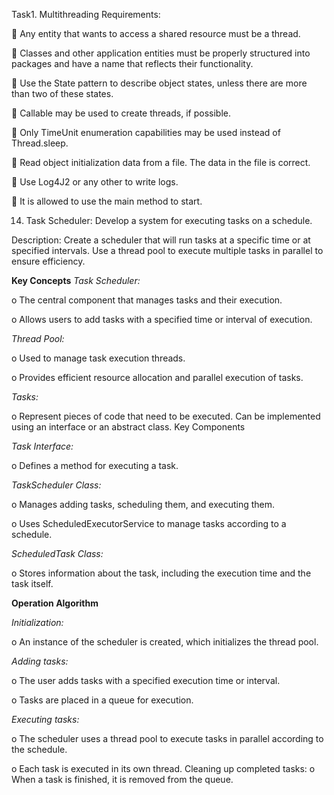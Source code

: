 Task1. Multithreading
Requirements:

 Any entity that wants to access a shared resource must be a
thread.

 Classes and other application entities must be properly structured into packages
and have a name that reflects their functionality.

 Use the State pattern to describe object states, unless there are more than two of these states.

 Callable may be used to create threads, if possible.

 Only TimeUnit enumeration capabilities may be used instead of Thread.sleep.

 Read object initialization data from a file. The data in the file is correct.

 Use Log4J2 or any other to write logs.

 It is allowed to use the main method to start.

14. Task Scheduler: Develop a system for executing tasks on a schedule.
    
Description: Create a scheduler that will run tasks at a specific time or at specified intervals. Use a thread pool to execute multiple tasks in parallel to ensure efficiency.

**Key Concepts**
_Task Scheduler:_

o The central component that manages tasks and their execution.

o Allows users to add tasks with a specified time or interval
of execution.

_Thread Pool:_

o Used to manage task execution threads.

o Provides efficient resource allocation and parallel execution
of tasks.

_Tasks:_

o Represent pieces of code that need to be executed. Can be implemented using an interface or an abstract class.
Key Components

_Task Interface:_

o Defines a method for executing a task.

_TaskScheduler Class:_

o Manages adding tasks, scheduling them, and executing them.

o Uses ScheduledExecutorService to manage tasks according to a schedule.

_ScheduledTask Class:_

o Stores information about the task, including the execution time and the task itself.

**Operation Algorithm**

_Initialization:_

o An instance of the scheduler is created, which initializes the thread pool.

_Adding tasks:_

o The user adds tasks with a specified execution time or interval.

o Tasks are placed in a queue for execution.

_Executing tasks:_

o The scheduler uses a thread pool to execute tasks in parallel according to the schedule.

o Each task is executed in its own thread.
Cleaning up completed tasks:
o When a task is finished, it is removed from the queue.
